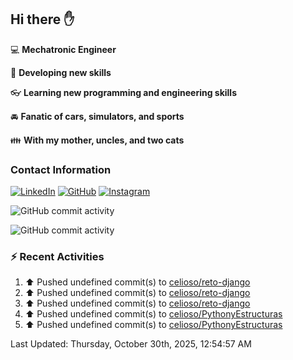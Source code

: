 ## Hi there ✋

:computer: **Mechatronic Engineer**

:pencil: **Developing new skills**

:eyeglasses: **Learning new programming and engineering skills**

:oncoming_automobile: **Fanatic of cars, simulators, and sports**

:family: **With my mother, uncles, and two cats**

### Contact Information

[![LinkedIn](https://img.shields.io/badge/LinkedIn-Profile-blue?logo=linkedin)](https://www.linkedin.com/in/mario-alexander-vargas-celis/)      [![GitHub](https://img.shields.io/badge/GitHub-Profile-black?logo=github)](https://github.com/celioso)      [![Instagram](https://img.shields.io/badge/Instagram-Profile-E4405F?logo=instagram&logoColor=white)](https://www.instagram.com/celismarioalexander/)

![GitHub commit activity](https://img.shields.io/github/commit-activity/w/celioso/Cursos-de-Platzi)

![GitHub commit activity](https://img.shields.io/github/commit-activity/m/celioso/Cursos-de-Platzi)

### :zap: Recent Activities
<!--RECENT_ACTIVITY:start-->
1. ⬆️ Pushed undefined commit(s) to [celioso/reto-django](https://github.com/celioso/reto-django)<br>
2. ⬆️ Pushed undefined commit(s) to [celioso/reto-django](https://github.com/celioso/reto-django)<br>
3. ⬆️ Pushed undefined commit(s) to [celioso/reto-django](https://github.com/celioso/reto-django)<br>
4. ⬆️ Pushed undefined commit(s) to [celioso/PythonyEstructuras](https://github.com/celioso/PythonyEstructuras)<br>
5. ⬆️ Pushed undefined commit(s) to [celioso/PythonyEstructuras](https://github.com/celioso/PythonyEstructuras)<br>
<!--RECENT_ACTIVITY:end-->

<!--RECENT_ACTIVITY:last_update-->
Last Updated: Thursday, October 30th, 2025, 12:54:57 AM
<!--RECENT_ACTIVITY:last_update_end-->